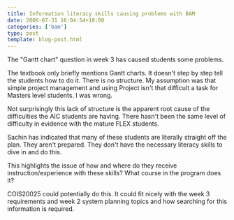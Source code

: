 ```yaml
---
title: Information literacy skills causing problems with BAM
date: 2006-07-31 16:04:54+10:00
categories: ['bam']
type: post
template: blog-post.html
---
```

The "Gantt chart" question in week 3 has caused students some problems.

The textbook only briefly mentions Gantt charts. It doesn't step by step tell the students how to do it. There is no structure. My assumption was that simple project management and using Project isn't that difficult a task for Masters level students. I was wrong.

Not surprisingly this lack of structure is the apparent root cause of the difficulties the AIC students are having. There hasn't been the same level of difficulty in evidence with the mature FLEX students.

Sachin has indicated that many of these students are literally straight off the plan. They aren't prepared. They don't have the necessary literacy skills to dive in and do this.

This highlights the issue of how and where do they receive instruction/experience with these skills? What course in the program does it?

COIS20025 could potentially do this. It could fit nicely with the week 3 requirements and week 2 system planning topics and how searching for this information is required.